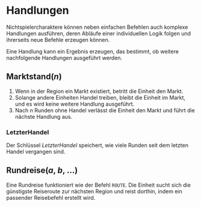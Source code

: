 # Handlungen

Nichtspielercharaktere können neben einfachen Befehlen auch komplexe Handlungen
ausführen, deren Abläufe einer individuellen Logik folgen und ihrerseits neue
Befehle erzeugen können.

Eine Handlung kann ein Ergebnis erzeugen, das bestimmt, ob weitere nachfolgende
Handlungen ausgeführt werden.

## Marktstand(_n_)

1. Wenn in der Region ein Markt existiert, betritt die Einheit den Markt.
2. Solange andere Einheiten Handel treiben, bleibt die Einheit im Markt, und es
   wird keine weitere Handlung ausgeführt.
3. Nach _n_ Runden ohne Handel verlässt die Einheit den Markt und führt die
   nächste Handlung aus.

### LetzterHandel

Der Schlüssel _LetzterHandel_ speichert, wie viele Runden seit dem letzten
Handel vergangen sind.

## Rundreise(_a_, _b_, …)

Eine Rundreise funktioniert wie der Befehl `ROUTE`. Die Einheit sucht sich die
günstigste Reiseroute zur nächsten Region und reist dorthin, indem ein passender
Reisebefehl erstellt wird.

